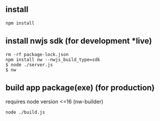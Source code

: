 
## install 
```
npm install
```

## install nwjs sdk (for development *live)
```
rm -rf package-lock.json
npm install nw --nwjs_build_type=sdk
$ node ./server.js
$ nw
```

## build app package(exe) (for production)

requires node version <=16 (nw-builder)

```
node ./build.js
```
